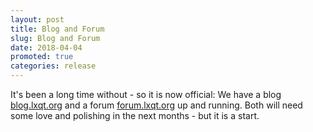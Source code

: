 ```yaml
---
layout: post
title: Blog and Forum
slug: Blog and Forum
date: 2018-04-04
promoted: true
categories: release
---
```


It's been a long time without - so it is now official: 
We have a blog [blog.lxqt.org](https://blog.lxqt.org) and a forum
[forum.lxqt.org](https://forum.lxqt.org) up and running. Both will
need some love and polishing in the next months - but it is a start.

